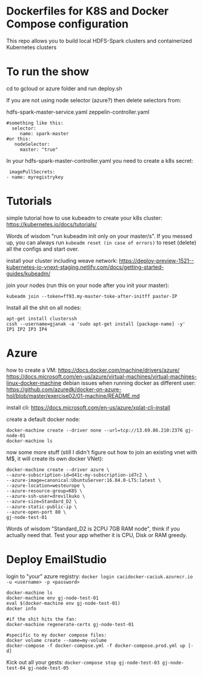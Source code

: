 # Dockerfiles for K8S and Docker Compose configuration

This repo allows you to build local HDFS-Spark clusters and containerized Kubernetes clusters

# To run the show

cd to gcloud or azure folder and run deploy.sh

If you are not using node selector (azure?) then delete selectors from:

 hdfs-spark-master-service.yaml
 zeppelin-controller.yaml
 
 ```
 #something like this:
   selector:
      name: spark-master
 #or this:
    nodeSelector:
      master: "true"
```

In your hdfs-spark-master-controller.yaml you need to create a k8s secret:

```
 imagePullSecrets:
- name: myregistrykey
```

# Tutorials

simple tutorial how to use kubeadm to create your k8s cluster:
https://kubernetes.io/docs/tutorials/

Words of wisdom "run kubeadm init only on your master/s". If you messed up, you can always run ```kubeadm reset (in case of errors)``` to reset (delete) all the configs and start over.

install your cluster including weave network:
https://deploy-preview-1521--kubernetes-io-vnext-staging.netlify.com/docs/getting-started-guides/kubeadm/

join your nodes (run this on your node after you init your master):
```
kubeadm join --token=ff93.my-master-toke-after-initff paster-IP
```

Install all the shit on all nodes:
```
apt-get install clusterssh
cssh --username=gjanak -a 'sudo apt-get install [package-name] -y'  IP1 IP2 IP3 IP4
```

# Azure

how to create a VM:
 https://docs.docker.com/machine/drivers/azure/
 https://docs.microsoft.com/en-us/azure/virtual-machines/virtual-machines-linux-docker-machine
debian issues when running docker as different user:
 https://github.com/azuredk/docker-on-azure-hol/blob/master/exercise02/01-machine/README.md

install cli:
 https://docs.microsoft.com/en-us/azure/xplat-cli-install

create a default docker node:
```
docker-machine create --driver none --url=tcp://13.69.86.210:2376 gj-node-01
docker-machine ls
```

now some more stuff (still I didn't figure out how to join an existing vnet with M$, it will create its own docker VNet):
```
docker-machine create --driver azure \
--azure-subscription-id=d41c-my-subscription-id7c2 \
--azure-image=canonical:UbuntuServer:16.04.0-LTS:latest \
--azure-location=westeurope \
--azure-resource-group=K8S \
--azure-ssh-user=drevilkuko \
--azure-size=Standard_D2 \
--azure-static-public-ip \
--azure-open-port 80 \
gj-node-test-01
```

Words of wisdom "Standard_D2 is 2CPU 7GB RAM node", think if you actually need that. Test your app whether it is CPU, Disk or RAM greedy.

# Deploy EmailStudio

login to "your" azure registry: ```docker login cacidocker-caciuk.azurecr.io -u <username> -p <password>```

```
docker-machine ls
docker-machine env gj-node-test-01
eval $(docker-machine env gj-node-test-01)
docker info

#if the shit hits the fan:
docker-machine regenerate-certs gj-node-test-01

#specific to my docker compose files:
docker volume create --name=my-volume
docker-compose -f docker-compose.yml -f docker-compose.prod.yml up [-d]
```

Kick out all your gests: ```docker-compose stop gj-node-test-03 gj-node-test-04 gj-node-test-05```
